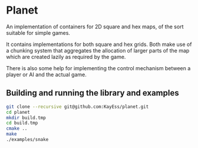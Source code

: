 # Planet

An implementation of containers for 2D square and hex maps, of the sort suitable for simple games.

It contains implementations for both square and hex grids. Both make use of a chunking system that aggregates the allocation of larger parts of the map which are created lazily as required by the game.

There is also some help for implementing the control mechanism between a player or AI and the actual game.


## Building and running the library and examples


```bash
git clone --recursive git@github.com:KayEss/planet.git
cd planet
mkdir build.tmp
cd build.tmp
cmake ..
make
./examples/snake
```
